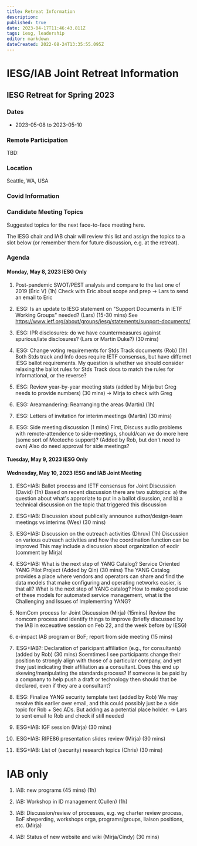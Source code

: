 ```yaml
---
title: Retreat Information
description: 
published: true
date: 2023-04-17T11:46:43.811Z
tags: iesg, leadership
editor: markdown
dateCreated: 2022-08-24T13:35:55.095Z
---
```


# IESG/IAB Joint Retreat Information
##  IESG Retreat for Spring 2023 

### Dates 

* 2023-05-08 to 2023-05-10

### Remote Participation 

TBD:

### Location 

Seattle, WA, USA

### Covid Information 

### Candidate Meeting Topics
Suggested topics for the next face-to-face meeting here.

The IESG chair and IAB chair will review this list and assign the topics to a slot below (or remember them for future discussion, e.g. at the retreat).













### Agenda 


#### Monday, May 8, 2023 IESG Only

1. Post-pandemic SWOT/PEST analysis and compare to the last one of 2019 (Éric V) (1h)
Check with Eric about scope and prep -> Lars to send an email to Eric

1. IESG: Is an update to IESG statement on "Support Documents in IETF Working Groups" needed? (Lars) (15-30 mins) 
See https://www.ietf.org/about/groups/iesg/statements/support-documents/

1. IESG: IPR disclosures: do we have countermeasures against spurious/late disclosures? (Lars or Martin Duke?) (30 mins)

1. IESG: Change voting requirements for Stds Track documents (Rob) (1h)
Both Stds track and Info docs require IETF consensus, but have differnet IESG ballot requirements.  My question is whether we should consider relaxing the ballot rules for Stds Track docs to match the rules for Informational, or the reverse?

1. IESG: Review year-by-year meeting stats (added by Mirja but Greg needs to provide numbers) (30 mins)
-> Mirja to check with Greg 

1. IESG: Areamandering: Rearranging the areas (Martin) (1h)

1. IESG: Letters of invitation for interim meetings (Martin) (30 mins)

1. IESG: Side meeting discussion (1 mins)
First, Discuss audio problems with remote-attendence to side-meetings, should/can we do more here (some sort of Meetecho support)? (Added by Rob, but don't need to own) 
Also do need approval for side meetings?

#### Tuesday, May 9, 2023 IESG Only

#### Wednesday, May 10, 2023 IESG and IAB Joint Meeting

1. IESG+IAB: Ballot process and IETF consensus for Joint Discussion (David) (1h)
Based on recent discussion there are two subtopics: a) the question about what's approriate to put in a ballot disussion, and b) a technical discussion on the topic that triggered this discussion

1. IESG+IAB: Discussion about publically announce author/design-team meetings vs interims  (Wes) (30 mins)

1. IESG+IAB: Discussion on the outreach activities (Dhruv) (1h)
Discussion on various outreach activities and how the coordination function can be improved
This may include a discussion about organization of eodir (comment by Mirja)

1. IESG+IAB: What is the next step of YANG Catalog? Service Oriented YANG Pilot Project (Added by Qin) (30 mins)
The YANG Catalog provides a place where vendors and operators can share and find the data models that make configuring and operating networks easier, is that all? What is the next step of YANG catalog? How to make good use of these models for automated service management, what is the Challenging and Issues of Implementing YANG? 


1. NomCom process for Joint Discussion (Mirja) (15mins)
Review the nomcom process and identify things to improve (briefly discussed by the IAB in exceuative session on Feb 22, and the week before by IESG)

1. e-impact IAB program or BoF; report from side meeting (15 mins)


1. IESG+IAB?: Declaration of paricipant affiliation (e.g., for consultants) (added by Rob) (30 mins)
Soemtimes I see participants change their position to strongly align with those of a particular company, and yet they just indicating their affiliation as a consultant.  Does this end up skewing/manipulating the standards process?  If someone is be paid by a compnany to help push a draft or technology then should that be declared, even if they are a consultant?

1. IESG: Finalize YANG security template text (added by Rob)
We may resolve this earlier over email, and this could possibly just be a side topic for Rob + Sec ADs.  But adding as a potential place holder.
-> Lars to sent email to Rob and check if still needed


1. IESG+IAB: IGF session (Mirja) (30 mins)

1. IESG+IAB: RIPE86 presentation slides review (Mirja) (30 mins)

1. IESG+IAB: List of (security) research topics (Chris) (30 mins)


# IAB only 

1. IAB: new programs (45 mins) (1h)


1. IAB: Workshop in ID management (Cullen) (1h)

1. IAB: Discussion/review of processes, e.g. wg charter review process, BoF sheperding, workshops orga, programs/groups, liaison positions, etc. (Mirja)

1. IAB: Status of new website and wiki (Mirja/Cindy) (30 mins)




